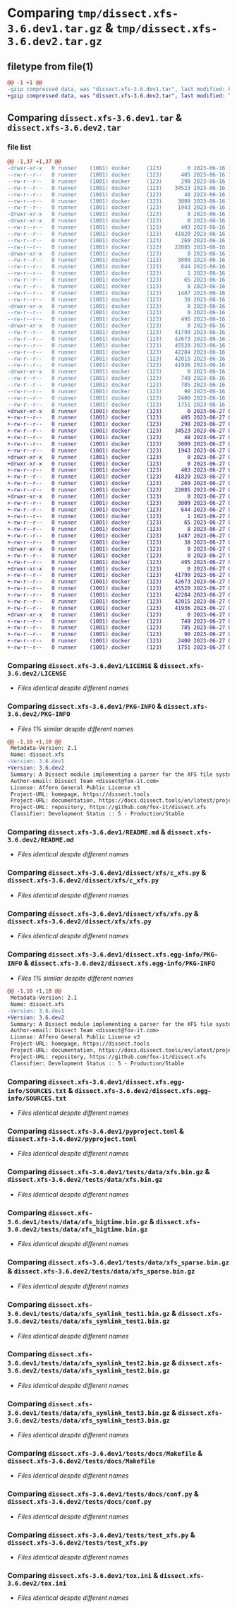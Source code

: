 # Comparing `tmp/dissect.xfs-3.6.dev1.tar.gz` & `tmp/dissect.xfs-3.6.dev2.tar.gz`

## filetype from file(1)

```diff
@@ -1 +1 @@
-gzip compressed data, was "dissect.xfs-3.6.dev1.tar", last modified: Fri Jun 16 12:51:33 2023, max compression
+gzip compressed data, was "dissect.xfs-3.6.dev2.tar", last modified: Tue Jun 27 07:49:46 2023, max compression
```

## Comparing `dissect.xfs-3.6.dev1.tar` & `dissect.xfs-3.6.dev2.tar`

### file list

```diff
@@ -1,37 +1,37 @@
-drwxr-xr-x   0 runner    (1001) docker     (123)        0 2023-06-16 12:51:33.120006 dissect.xfs-3.6.dev1/
--rw-r--r--   0 runner    (1001) docker     (123)      405 2023-06-16 12:51:19.000000 dissect.xfs-3.6.dev1/.gitattributes
--rw-r--r--   0 runner    (1001) docker     (123)      298 2023-06-16 12:51:19.000000 dissect.xfs-3.6.dev1/COPYRIGHT
--rw-r--r--   0 runner    (1001) docker     (123)    34523 2023-06-16 12:51:19.000000 dissect.xfs-3.6.dev1/LICENSE
--rw-r--r--   0 runner    (1001) docker     (123)       48 2023-06-16 12:51:19.000000 dissect.xfs-3.6.dev1/MANIFEST.in
--rw-r--r--   0 runner    (1001) docker     (123)     3009 2023-06-16 12:51:33.120006 dissect.xfs-3.6.dev1/PKG-INFO
--rw-r--r--   0 runner    (1001) docker     (123)     1943 2023-06-16 12:51:19.000000 dissect.xfs-3.6.dev1/README.md
-drwxr-xr-x   0 runner    (1001) docker     (123)        0 2023-06-16 12:51:33.100006 dissect.xfs-3.6.dev1/dissect/
-drwxr-xr-x   0 runner    (1001) docker     (123)        0 2023-06-16 12:51:33.112006 dissect.xfs-3.6.dev1/dissect/xfs/
--rw-r--r--   0 runner    (1001) docker     (123)      403 2023-06-16 12:51:19.000000 dissect.xfs-3.6.dev1/dissect/xfs/__init__.py
--rw-r--r--   0 runner    (1001) docker     (123)    41820 2023-06-16 12:51:19.000000 dissect.xfs-3.6.dev1/dissect/xfs/c_xfs.py
--rw-r--r--   0 runner    (1001) docker     (123)      269 2023-06-16 12:51:19.000000 dissect.xfs-3.6.dev1/dissect/xfs/exceptions.py
--rw-r--r--   0 runner    (1001) docker     (123)    22085 2023-06-16 12:51:19.000000 dissect.xfs-3.6.dev1/dissect/xfs/xfs.py
-drwxr-xr-x   0 runner    (1001) docker     (123)        0 2023-06-16 12:51:33.112006 dissect.xfs-3.6.dev1/dissect.xfs.egg-info/
--rw-r--r--   0 runner    (1001) docker     (123)     3009 2023-06-16 12:51:33.000000 dissect.xfs-3.6.dev1/dissect.xfs.egg-info/PKG-INFO
--rw-r--r--   0 runner    (1001) docker     (123)      644 2023-06-16 12:51:33.000000 dissect.xfs-3.6.dev1/dissect.xfs.egg-info/SOURCES.txt
--rw-r--r--   0 runner    (1001) docker     (123)        1 2023-06-16 12:51:33.000000 dissect.xfs-3.6.dev1/dissect.xfs.egg-info/dependency_links.txt
--rw-r--r--   0 runner    (1001) docker     (123)       65 2023-06-16 12:51:33.000000 dissect.xfs-3.6.dev1/dissect.xfs.egg-info/requires.txt
--rw-r--r--   0 runner    (1001) docker     (123)        8 2023-06-16 12:51:33.000000 dissect.xfs-3.6.dev1/dissect.xfs.egg-info/top_level.txt
--rw-r--r--   0 runner    (1001) docker     (123)     1487 2023-06-16 12:51:23.000000 dissect.xfs-3.6.dev1/pyproject.toml
--rw-r--r--   0 runner    (1001) docker     (123)       38 2023-06-16 12:51:33.120006 dissect.xfs-3.6.dev1/setup.cfg
-drwxr-xr-x   0 runner    (1001) docker     (123)        0 2023-06-16 12:51:33.116006 dissect.xfs-3.6.dev1/tests/
--rw-r--r--   0 runner    (1001) docker     (123)        0 2023-06-16 12:51:19.000000 dissect.xfs-3.6.dev1/tests/__init__.py
--rw-r--r--   0 runner    (1001) docker     (123)      495 2023-06-16 12:51:19.000000 dissect.xfs-3.6.dev1/tests/conftest.py
-drwxr-xr-x   0 runner    (1001) docker     (123)        0 2023-06-16 12:51:33.116006 dissect.xfs-3.6.dev1/tests/data/
--rw-r--r--   0 runner    (1001) docker     (123)    41799 2023-06-16 12:51:19.000000 dissect.xfs-3.6.dev1/tests/data/xfs.bin.gz
--rw-r--r--   0 runner    (1001) docker     (123)    42673 2023-06-16 12:51:19.000000 dissect.xfs-3.6.dev1/tests/data/xfs_bigtime.bin.gz
--rw-r--r--   0 runner    (1001) docker     (123)    45520 2023-06-16 12:51:19.000000 dissect.xfs-3.6.dev1/tests/data/xfs_sparse.bin.gz
--rw-r--r--   0 runner    (1001) docker     (123)    42284 2023-06-16 12:51:19.000000 dissect.xfs-3.6.dev1/tests/data/xfs_symlink_test1.bin.gz
--rw-r--r--   0 runner    (1001) docker     (123)    42015 2023-06-16 12:51:19.000000 dissect.xfs-3.6.dev1/tests/data/xfs_symlink_test2.bin.gz
--rw-r--r--   0 runner    (1001) docker     (123)    41936 2023-06-16 12:51:19.000000 dissect.xfs-3.6.dev1/tests/data/xfs_symlink_test3.bin.gz
-drwxr-xr-x   0 runner    (1001) docker     (123)        0 2023-06-16 12:51:33.120006 dissect.xfs-3.6.dev1/tests/docs/
--rw-r--r--   0 runner    (1001) docker     (123)      749 2023-06-16 12:51:19.000000 dissect.xfs-3.6.dev1/tests/docs/Makefile
--rw-r--r--   0 runner    (1001) docker     (123)      785 2023-06-16 12:51:19.000000 dissect.xfs-3.6.dev1/tests/docs/conf.py
--rw-r--r--   0 runner    (1001) docker     (123)       90 2023-06-16 12:51:19.000000 dissect.xfs-3.6.dev1/tests/docs/index.rst
--rw-r--r--   0 runner    (1001) docker     (123)     2400 2023-06-16 12:51:19.000000 dissect.xfs-3.6.dev1/tests/test_xfs.py
--rw-r--r--   0 runner    (1001) docker     (123)     1751 2023-06-16 12:51:19.000000 dissect.xfs-3.6.dev1/tox.ini
+drwxr-xr-x   0 runner    (1001) docker     (123)        0 2023-06-27 07:49:46.085658 dissect.xfs-3.6.dev2/
+-rw-r--r--   0 runner    (1001) docker     (123)      405 2023-06-27 07:49:25.000000 dissect.xfs-3.6.dev2/.gitattributes
+-rw-r--r--   0 runner    (1001) docker     (123)      298 2023-06-27 07:49:25.000000 dissect.xfs-3.6.dev2/COPYRIGHT
+-rw-r--r--   0 runner    (1001) docker     (123)    34523 2023-06-27 07:49:25.000000 dissect.xfs-3.6.dev2/LICENSE
+-rw-r--r--   0 runner    (1001) docker     (123)       48 2023-06-27 07:49:25.000000 dissect.xfs-3.6.dev2/MANIFEST.in
+-rw-r--r--   0 runner    (1001) docker     (123)     3009 2023-06-27 07:49:46.085658 dissect.xfs-3.6.dev2/PKG-INFO
+-rw-r--r--   0 runner    (1001) docker     (123)     1943 2023-06-27 07:49:25.000000 dissect.xfs-3.6.dev2/README.md
+drwxr-xr-x   0 runner    (1001) docker     (123)        0 2023-06-27 07:49:46.077657 dissect.xfs-3.6.dev2/dissect/
+drwxr-xr-x   0 runner    (1001) docker     (123)        0 2023-06-27 07:49:46.081658 dissect.xfs-3.6.dev2/dissect/xfs/
+-rw-r--r--   0 runner    (1001) docker     (123)      403 2023-06-27 07:49:25.000000 dissect.xfs-3.6.dev2/dissect/xfs/__init__.py
+-rw-r--r--   0 runner    (1001) docker     (123)    41820 2023-06-27 07:49:25.000000 dissect.xfs-3.6.dev2/dissect/xfs/c_xfs.py
+-rw-r--r--   0 runner    (1001) docker     (123)      269 2023-06-27 07:49:25.000000 dissect.xfs-3.6.dev2/dissect/xfs/exceptions.py
+-rw-r--r--   0 runner    (1001) docker     (123)    22085 2023-06-27 07:49:25.000000 dissect.xfs-3.6.dev2/dissect/xfs/xfs.py
+drwxr-xr-x   0 runner    (1001) docker     (123)        0 2023-06-27 07:49:46.081658 dissect.xfs-3.6.dev2/dissect.xfs.egg-info/
+-rw-r--r--   0 runner    (1001) docker     (123)     3009 2023-06-27 07:49:46.000000 dissect.xfs-3.6.dev2/dissect.xfs.egg-info/PKG-INFO
+-rw-r--r--   0 runner    (1001) docker     (123)      644 2023-06-27 07:49:46.000000 dissect.xfs-3.6.dev2/dissect.xfs.egg-info/SOURCES.txt
+-rw-r--r--   0 runner    (1001) docker     (123)        1 2023-06-27 07:49:46.000000 dissect.xfs-3.6.dev2/dissect.xfs.egg-info/dependency_links.txt
+-rw-r--r--   0 runner    (1001) docker     (123)       65 2023-06-27 07:49:46.000000 dissect.xfs-3.6.dev2/dissect.xfs.egg-info/requires.txt
+-rw-r--r--   0 runner    (1001) docker     (123)        8 2023-06-27 07:49:46.000000 dissect.xfs-3.6.dev2/dissect.xfs.egg-info/top_level.txt
+-rw-r--r--   0 runner    (1001) docker     (123)     1487 2023-06-27 07:49:34.000000 dissect.xfs-3.6.dev2/pyproject.toml
+-rw-r--r--   0 runner    (1001) docker     (123)       38 2023-06-27 07:49:46.085658 dissect.xfs-3.6.dev2/setup.cfg
+drwxr-xr-x   0 runner    (1001) docker     (123)        0 2023-06-27 07:49:46.081658 dissect.xfs-3.6.dev2/tests/
+-rw-r--r--   0 runner    (1001) docker     (123)        0 2023-06-27 07:49:25.000000 dissect.xfs-3.6.dev2/tests/__init__.py
+-rw-r--r--   0 runner    (1001) docker     (123)      495 2023-06-27 07:49:25.000000 dissect.xfs-3.6.dev2/tests/conftest.py
+drwxr-xr-x   0 runner    (1001) docker     (123)        0 2023-06-27 07:49:46.081658 dissect.xfs-3.6.dev2/tests/data/
+-rw-r--r--   0 runner    (1001) docker     (123)    41799 2023-06-27 07:49:25.000000 dissect.xfs-3.6.dev2/tests/data/xfs.bin.gz
+-rw-r--r--   0 runner    (1001) docker     (123)    42673 2023-06-27 07:49:25.000000 dissect.xfs-3.6.dev2/tests/data/xfs_bigtime.bin.gz
+-rw-r--r--   0 runner    (1001) docker     (123)    45520 2023-06-27 07:49:25.000000 dissect.xfs-3.6.dev2/tests/data/xfs_sparse.bin.gz
+-rw-r--r--   0 runner    (1001) docker     (123)    42284 2023-06-27 07:49:25.000000 dissect.xfs-3.6.dev2/tests/data/xfs_symlink_test1.bin.gz
+-rw-r--r--   0 runner    (1001) docker     (123)    42015 2023-06-27 07:49:25.000000 dissect.xfs-3.6.dev2/tests/data/xfs_symlink_test2.bin.gz
+-rw-r--r--   0 runner    (1001) docker     (123)    41936 2023-06-27 07:49:25.000000 dissect.xfs-3.6.dev2/tests/data/xfs_symlink_test3.bin.gz
+drwxr-xr-x   0 runner    (1001) docker     (123)        0 2023-06-27 07:49:46.085658 dissect.xfs-3.6.dev2/tests/docs/
+-rw-r--r--   0 runner    (1001) docker     (123)      749 2023-06-27 07:49:25.000000 dissect.xfs-3.6.dev2/tests/docs/Makefile
+-rw-r--r--   0 runner    (1001) docker     (123)      785 2023-06-27 07:49:25.000000 dissect.xfs-3.6.dev2/tests/docs/conf.py
+-rw-r--r--   0 runner    (1001) docker     (123)       90 2023-06-27 07:49:25.000000 dissect.xfs-3.6.dev2/tests/docs/index.rst
+-rw-r--r--   0 runner    (1001) docker     (123)     2400 2023-06-27 07:49:25.000000 dissect.xfs-3.6.dev2/tests/test_xfs.py
+-rw-r--r--   0 runner    (1001) docker     (123)     1751 2023-06-27 07:49:25.000000 dissect.xfs-3.6.dev2/tox.ini
```

### Comparing `dissect.xfs-3.6.dev1/LICENSE` & `dissect.xfs-3.6.dev2/LICENSE`

 * *Files identical despite different names*

### Comparing `dissect.xfs-3.6.dev1/PKG-INFO` & `dissect.xfs-3.6.dev2/PKG-INFO`

 * *Files 1% similar despite different names*

```diff
@@ -1,10 +1,10 @@
 Metadata-Version: 2.1
 Name: dissect.xfs
-Version: 3.6.dev1
+Version: 3.6.dev2
 Summary: A Dissect module implementing a parser for the XFS file system, commonly used by RedHat Linux distributions
 Author-email: Dissect Team <dissect@fox-it.com>
 License: Affero General Public License v3
 Project-URL: homepage, https://dissect.tools
 Project-URL: documentation, https://docs.dissect.tools/en/latest/projects/dissect.xfs
 Project-URL: repository, https://github.com/fox-it/dissect.xfs
 Classifier: Development Status :: 5 - Production/Stable
```

### Comparing `dissect.xfs-3.6.dev1/README.md` & `dissect.xfs-3.6.dev2/README.md`

 * *Files identical despite different names*

### Comparing `dissect.xfs-3.6.dev1/dissect/xfs/c_xfs.py` & `dissect.xfs-3.6.dev2/dissect/xfs/c_xfs.py`

 * *Files identical despite different names*

### Comparing `dissect.xfs-3.6.dev1/dissect/xfs/xfs.py` & `dissect.xfs-3.6.dev2/dissect/xfs/xfs.py`

 * *Files identical despite different names*

### Comparing `dissect.xfs-3.6.dev1/dissect.xfs.egg-info/PKG-INFO` & `dissect.xfs-3.6.dev2/dissect.xfs.egg-info/PKG-INFO`

 * *Files 1% similar despite different names*

```diff
@@ -1,10 +1,10 @@
 Metadata-Version: 2.1
 Name: dissect.xfs
-Version: 3.6.dev1
+Version: 3.6.dev2
 Summary: A Dissect module implementing a parser for the XFS file system, commonly used by RedHat Linux distributions
 Author-email: Dissect Team <dissect@fox-it.com>
 License: Affero General Public License v3
 Project-URL: homepage, https://dissect.tools
 Project-URL: documentation, https://docs.dissect.tools/en/latest/projects/dissect.xfs
 Project-URL: repository, https://github.com/fox-it/dissect.xfs
 Classifier: Development Status :: 5 - Production/Stable
```

### Comparing `dissect.xfs-3.6.dev1/dissect.xfs.egg-info/SOURCES.txt` & `dissect.xfs-3.6.dev2/dissect.xfs.egg-info/SOURCES.txt`

 * *Files identical despite different names*

### Comparing `dissect.xfs-3.6.dev1/pyproject.toml` & `dissect.xfs-3.6.dev2/pyproject.toml`

 * *Files identical despite different names*

### Comparing `dissect.xfs-3.6.dev1/tests/data/xfs.bin.gz` & `dissect.xfs-3.6.dev2/tests/data/xfs.bin.gz`

 * *Files identical despite different names*

### Comparing `dissect.xfs-3.6.dev1/tests/data/xfs_bigtime.bin.gz` & `dissect.xfs-3.6.dev2/tests/data/xfs_bigtime.bin.gz`

 * *Files identical despite different names*

### Comparing `dissect.xfs-3.6.dev1/tests/data/xfs_sparse.bin.gz` & `dissect.xfs-3.6.dev2/tests/data/xfs_sparse.bin.gz`

 * *Files identical despite different names*

### Comparing `dissect.xfs-3.6.dev1/tests/data/xfs_symlink_test1.bin.gz` & `dissect.xfs-3.6.dev2/tests/data/xfs_symlink_test1.bin.gz`

 * *Files identical despite different names*

### Comparing `dissect.xfs-3.6.dev1/tests/data/xfs_symlink_test2.bin.gz` & `dissect.xfs-3.6.dev2/tests/data/xfs_symlink_test2.bin.gz`

 * *Files identical despite different names*

### Comparing `dissect.xfs-3.6.dev1/tests/data/xfs_symlink_test3.bin.gz` & `dissect.xfs-3.6.dev2/tests/data/xfs_symlink_test3.bin.gz`

 * *Files identical despite different names*

### Comparing `dissect.xfs-3.6.dev1/tests/docs/Makefile` & `dissect.xfs-3.6.dev2/tests/docs/Makefile`

 * *Files identical despite different names*

### Comparing `dissect.xfs-3.6.dev1/tests/docs/conf.py` & `dissect.xfs-3.6.dev2/tests/docs/conf.py`

 * *Files identical despite different names*

### Comparing `dissect.xfs-3.6.dev1/tests/test_xfs.py` & `dissect.xfs-3.6.dev2/tests/test_xfs.py`

 * *Files identical despite different names*

### Comparing `dissect.xfs-3.6.dev1/tox.ini` & `dissect.xfs-3.6.dev2/tox.ini`

 * *Files identical despite different names*


